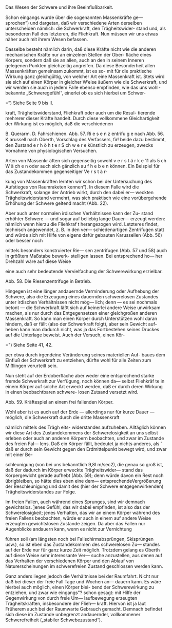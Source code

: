 Das Wesen der Schwere und ihre Beeinﬂußbarkeit.

Schon eingangs wurde über die sogenannten Massenkräfte ge—
sprochen”) und dargetan, daß wir verschiedene Arten derselben
unterscheiden nämlich: die Schwerkraft, den Trägheitswider-
stand und, als besonderen Fall des letzteren, die Fliehkraft.
Nun müssen wir uns etwas näher auch mit ihrem Wesen befassen.

Dasselbe besteht nämlich darin, daß diese Kräfte nicht wie die
anderen mechanischen Kräfte nur an einzelnen Stellen der Ober-
fläche eines Körpers, sondern daß sie an allen, auch an den in
seinem Inneren gelegenen Punkten gleichzeitig angreifen. Da diese
Besonderheit allen Massenkräften gemeinsam zukommt, ist es so-
mit für die praktische Wirkung ganz gleichgültig, von welcher
Art eine Massenkraft ist. Stets wird sie sich auf einen Körper
in gleicher W’eise äußern wie die Schwerkraft, und wir werden
sie auch in jedem Falle ebenso empfinden, wie das uns wohl-
bekannte „Schweregefühl“, einerlei ob es sich hierbei um Schwer-

=“) Siehe Seite 9 bis II.

kraft, Trägheitswiderstand, Fliehkraft oder auch um die Resul-
tierende mehrerer dieser Kräfte handelt. Durch diese vollkommene
Gleichartigkeit der Wirkung ist es möglich, daß die verschiedenen

<bild>
<bu>B. Querarm. D. Fahrschienen. Abb. 57. Ri e s e n z entrifu g e nach
Abb. 56. K arussell nach Oberth, Vorschlag des Verfassers, ﬁr!
beide dazu bestimmt, den Zustand e r h ö h t e r S ch w e r e künstlich zu erzeugen,
zwecks Vornahme von physiologischen Versuchen.</bu>

Arten von Massenkr äften sich gegenseitig sowohl v e r s t ä r k e 11 als
5 ch W ä ch e n oder auch sich gänzlich au f h e b e n können.
Ein Beispiel für das Zustandekommen gegenseitiger Ve r s t ä r-

kung von Massenkräften lernten wir schon bei der Untersuchung
des Aufstieges von Raumraketen kennen”). In diesem Falle wird
die Schwerkraft, solange der Antrieb wirkt, durch den dabei er—
weckten Trägheitswiderstand vermehrt, was sich praktisch wie
eine vorübergehende Erhöhung der Schwere geltend macht (Abb. 22).

Aber auch unter normalen irdischen Verhältnissen kann der Zu-
stand erhöhter Schwere — und sogar auf beliebig lange Dauer—
erzeugt werden: nämlich wenn hierzu die Fliehkraf t herangezogen
wird. Letzteres findet, technisch angewendet, z. B. in den ver—
schiedenartigen Zentrifugen statt und würde sich mit Hilfe von
eigens dafür gebauten Karussellen (Abb. 56) oder besser noch

mittels besonders
konstruierter Rie—
sen zentrifugen
(Abb. 57 und 58)
auch in größtem
Maßstabe bewerk-
stelligen lassen. Bei
entsprechend ho—
her Drehzahl wäre
auf diese Weise

eine auch sehr bedeutende Vervielfachung der Schwerewirkung
erzielbar.

<bild>
<bu>Abb. 58. Die Riesenzentrifuge in Betrieb.</bu>

Hingegen ist eine länger andauernde Verminderung oder
Aufhebung der Schwere, also die Erzeugung eines dauernden
schwerelosen Zustandes unter irdischen Verhältnissen nicht mög—
lich; denn — es sei nochmals betont — die Schwerkraft läßt sich
auf keinerlei andere Weise unwirksam machen, als nur durch das
Entgegensetzen einer gleichgroßen anderen Massenkraft. So kann
man einen Körper durch Unterstützen wohl daran hindern, daß
er fällt (also der Schwerkraft folgt), aber sein Gewicht auf-
heben kann man dadurch nicht, was ja das Fortbestehen seines
Druckes auf die Unterlage beweist. Auch der Versuch, einen Kör-

=") Siehe Seite 41, 42.

per etwa durch irgendeine Veränderung seines materiellen Auf-
baues dem Einfluß der Schwerkraft zu entziehen, dürfte wohl für
alle Zeiten zum Mißlingen verurteilt sein.

Nun steht auf der Erdoberfläche aber weder eine entsprechend
starke fremde Schwerkraft zur Verfügung, noch können da—
selbst Fliehkräf te in einem Körper auf solche Art erweckt werden,
daß er durch deren Wirkung in einen beobachtbaren schwere-
losen Zutsand versetzt wird.

<bild>
<bu>Abb. 59. Kräftespiel an einem frei
fallenden Körper.</bu>

Wohl aber ist es auch auf der Erde — allerdings nur für kurze
Dauer — möglich, die Schwerkraft durch die dritte Massenkraft

nämlich mittels des Trägh eits-
widerstandes aufzuheben.
Alltäglich können wir diese Art
des Zustandekommens der
Schwerelosigkeit an uns selbst
erleben oder auch an anderen
Körpern beobachten, und zwar
im Zustande des freien Fal—
lens. Daß ein Körper fällt,
bedeutet ja nichts anderes, als ’
daß er durch sein Gewicht gegen
den Erdmittelpunkt bewegt
wird, und zwar mit einer Be-

schleunigung (von bei uns bekanntlich 9,8I m/sec2)‚ die genau
so groß ist, daß der dadurch im Körper erweckte Trägheitswider—
stand das Körpergewicht gerade aufhebt (Abb. 59); denn würde
davon ein Rest noch übrigbleiben, so hätte dies eben eine dem—
entsprechendeVergrößerung der Beschleunigung und damit des (hier
der Schwere entgegenwirkenden) Trägheitswiderstandes zur Folge.

Im freien Fallen, auch während eines Sprunges, sind wir demnach
gewichtslos. ]enes Gefühl, das wir dabei empfinden, ist also das der
Schwerelosigkeit; jenes Verhalten, das wir an einem Körper während
des freien Fallens beobachten, würde er auch in einem auf andere
Weise erzeugten gewichtslosen Zustande zeigen. Da aber das Fallen
nur Augenblicke andauern kann, wenn es nicht zur Vernichtung

führen soll (am längsten noch bei Fallschirmabsprüngen, Skisprüngen
usw.), so ist eben das Zustandekommen des schwerelosen Zu—
standes auf der Erde nur für ganz kurze Zeit möglich.
Trotzdem gelang es Oberth auf diese Weise sehr interessante Ver—
suche anzustellen, aus denen auf das Verhalten der verschiedenen
Körper und den Ablauf von Naturerscheinungen im schwerefreien
Zustand geschlossen werden kann.

Ganz anders liegen jedoch die Verhältnisse bei der Raumfahrt.
Nicht nur daß bei dieser der freie Fall Tage und Wochen an—
dauern kann. Es wäre hierbei auch möglich, einen Körper blei-
bend der Schwerewirkung zu entziehen, und zwar wie eingangs"?
schon gesagt: mit Hilfe der Gegenwirkung von durch freie Um—
laufbewegung erzeugten Trägheitskräften, insbesondere der Flieh—
kraft. Hiervon ist ja laut Früherem auch bei der Raumwarte
Gebrauch gemacht. Demnach befindet sich diese im Zustande
unbegrenzt andauernder, vollkommener Schwerefreiheit
(„stabiler Schwebezustand“).

